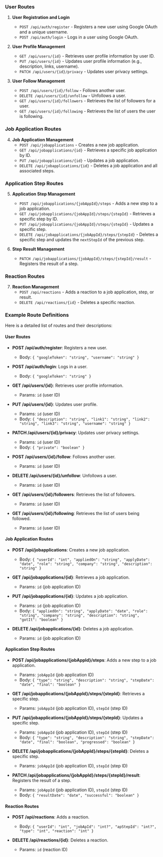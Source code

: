 ### User Routes
1. **User Registration and Login**
   - `POST /api/auth/register` - Registers a new user using Google OAuth and a unique username.
   - `POST /api/auth/login` - Logs in a user using Google OAuth.

2. **User Profile Management**
   - `GET /api/users/{id}` - Retrieves user profile information by user ID.
   - `PUT /api/users/{id}` - Updates user profile information (e.g., description, links, username).
   - `PATCH /api/users/{id}/privacy` - Updates user privacy settings.

3. **User Follow Management**
   - `POST /api/users/{id}/follow` - Follows another user.
   - `DELETE /api/users/{id}/unfollow` - Unfollows a user.
   - `GET /api/users/{id}/followers` - Retrieves the list of followers for a user.
   - `GET /api/users/{id}/following` - Retrieves the list of users the user is following.

### Job Application Routes
4. **Job Application Management**
   - `POST /api/jobapplications` - Creates a new job application.
   - `GET /api/jobapplications/{id}` - Retrieves a specific job application by ID.
   - `PUT /api/jobapplications/{id}` - Updates a job application.
   - `DELETE /api/jobapplications/{id}` - Deletes a job application and all associated steps.

### Application Step Routes
5. **Application Step Management**
   - `POST /api/jobapplications/{jobAppId}/steps` - Adds a new step to a job application.
   - `GET /api/jobapplications/{jobAppId}/steps/{stepId}` - Retrieves a specific step by ID.
   - `PUT /api/jobapplications/{jobAppId}/steps/{stepId}` - Updates a specific step.
   - `DELETE /api/jobapplications/{jobAppId}/steps/{stepId}` - Deletes a specific step and updates the `nextStepId` of the previous step.

6. **Step Result Management**
   - `PATCH /api/jobapplications/{jobAppId}/steps/{stepId}/result` - Registers the result of a step.

### Reaction Routes
7. **Reaction Management**
   - `POST /api/reactions` - Adds a reaction to a job application, step, or result.
   - `DELETE /api/reactions/{id}` - Deletes a specific reaction.

### Example Route Definitions

Here is a detailed list of routes and their descriptions:

#### User Routes
- **POST /api/auth/register**: Registers a new user.
  - Body: `{ "googleToken": "string", "username": "string" }`

- **POST /api/auth/login**: Logs in a user.
  - Body: `{ "googleToken": "string" }`

- **GET /api/users/{id}**: Retrieves user profile information.
  - Params: `id` (user ID)

- **PUT /api/users/{id}**: Updates user profile.
  - Params: `id` (user ID)
  - Body: `{ "description": "string", "link1": "string", "link2": "string", "link3": "string", "username": "string" }`

- **PATCH /api/users/{id}/privacy**: Updates user privacy settings.
  - Params: `id` (user ID)
  - Body: `{ "private": "boolean" }`

- **POST /api/users/{id}/follow**: Follows another user.
  - Params: `id` (user ID)

- **DELETE /api/users/{id}/unfollow**: Unfollows a user.
  - Params: `id` (user ID)

- **GET /api/users/{id}/followers**: Retrieves the list of followers.
  - Params: `id` (user ID)

- **GET /api/users/{id}/following**: Retrieves the list of users being followed.
  - Params: `id` (user ID)

#### Job Application Routes
- **POST /api/jobapplications**: Creates a new job application.
  - Body: `{ "userId": "int", "appliedOn": "string", "applyDate": "date", "role": "string", "company": "string", "description": "string" }`

- **GET /api/jobapplications/{id}**: Retrieves a job application.
  - Params: `id` (job application ID)

- **PUT /api/jobapplications/{id}**: Updates a job application.
  - Params: `id` (job application ID)
  - Body: `{ "appliedOn": "string", "applyDate": "date", "role": "string", "company": "string", "description": "string", "gotIt": "boolean" }`

- **DELETE /api/jobapplications/{id}**: Deletes a job application.
  - Params: `id` (job application ID)

#### Application Step Routes
- **POST /api/jobapplications/{jobAppId}/steps**: Adds a new step to a job application.
  - Params: `jobAppId` (job application ID)
  - Body: `{ "type": "string", "description": "string", "stepDate": "date", "final": "boolean" }`

- **GET /api/jobapplications/{jobAppId}/steps/{stepId}**: Retrieves a specific step.
  - Params: `jobAppId` (job application ID), `stepId` (step ID)

- **PUT /api/jobapplications/{jobAppId}/steps/{stepId}**: Updates a specific step.
  - Params: `jobAppId` (job application ID), `stepId` (step ID)
  - Body: `{ "type": "string", "description": "string", "stepDate": "date", "final": "boolean", "progressed": "boolean" }`

- **DELETE /api/jobapplications/{jobAppId}/steps/{stepId}**: Deletes a specific step.
  - Params: `jobAppId` (job application ID), `stepId` (step ID)

- **PATCH /api/jobapplications/{jobAppId}/steps/{stepId}/result**: Registers the result of a step.
  - Params: `jobAppId` (job application ID), `stepId` (step ID)
  - Body: `{ "resultDate": "date", "successful": "boolean" }`

#### Reaction Routes
- **POST /api/reactions**: Adds a reaction.
  - Body: `{ "userId": "int", "jobApId": "int?", "apStepId": "int?", "type": "int", "reaction": "int" }`

- **DELETE /api/reactions/{id}**: Deletes a reaction.
  - Params: `id` (reaction ID)